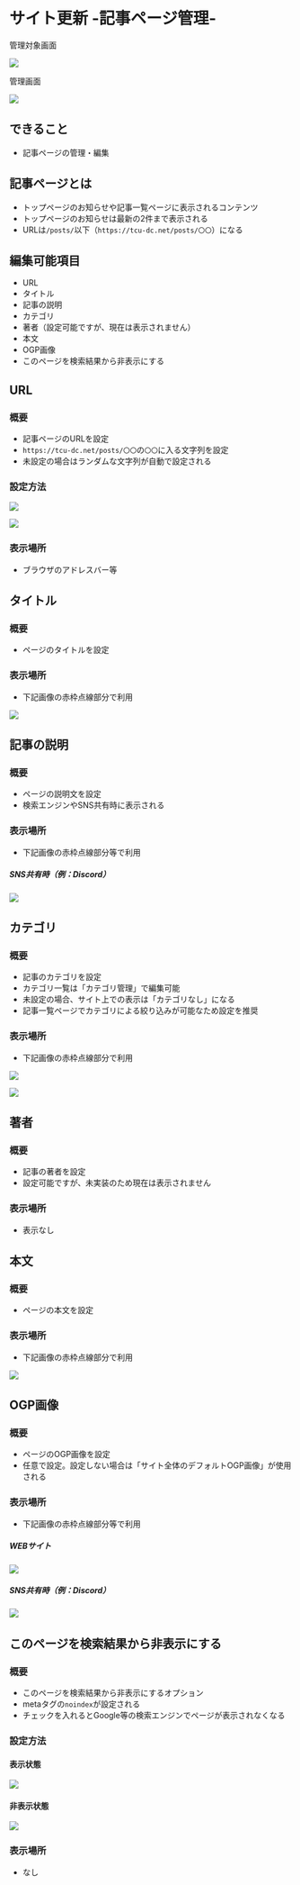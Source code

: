 # サイト更新 -記事ページ管理-

管理対象画面

![](/attachments/20250213184644.png)

管理画面

![](/attachments/20250213184615.png)

## できること

- 記事ページの管理・編集

## 記事ページとは

- トップページのお知らせや記事一覧ページに表示されるコンテンツ
- トップページのお知らせは最新の2件まで表示される
- URLは`/posts/`以下（`https://tcu-dc.net/posts/〇〇`）になる

## 編集可能項目

- URL
- タイトル
- 記事の説明
- カテゴリ
- 著者（設定可能ですが、現在は表示されません）
- 本文
- OGP画像
- このページを検索結果から非表示にする

## URL

### 概要

- 記事ページのURLを設定
- `https://tcu-dc.net/posts/〇〇`の`〇〇`に入る文字列を設定
- 未設定の場合はランダムな文字列が自動で設定される

### 設定方法

![](/attachments/20250213185916.png)

![](/attachments/20250213190032.png)

### 表示場所

- ブラウザのアドレスバー等

## タイトル

### 概要

- ページのタイトルを設定

### 表示場所

- 下記画像の赤枠点線部分で利用

![](/attachments/20250213185006.png)

## 記事の説明

### 概要

- ページの説明文を設定
- 検索エンジンやSNS共有時に表示される

### 表示場所

- 下記画像の赤枠点線部分等で利用

##### SNS共有時（例：Discord）

![](/attachments/20250213185007.png)

## カテゴリ

### 概要

- 記事のカテゴリを設定
- カテゴリ一覧は「カテゴリ管理」で編集可能
- 未設定の場合、サイト上での表示は「カテゴリなし」になる
- 記事一覧ページでカテゴリによる絞り込みが可能なため設定を推奨

### 表示場所

- 下記画像の赤枠点線部分で利用

![](/attachments/20250213190542.png)

![](/attachments/20250213190617.png)

## 著者

### 概要

- 記事の著者を設定
- 設定可能ですが、未実装のため現在は表示されません

### 表示場所

- 表示なし

## 本文

### 概要

- ページの本文を設定

### 表示場所

- 下記画像の赤枠点線部分で利用

![](/attachments/20250213185611.png)

## OGP画像

### 概要

- ページのOGP画像を設定
- 任意で設定。設定しない場合は「サイト全体のデフォルトOGP画像」が使用される

### 表示場所

- 下記画像の赤枠点線部分等で利用

##### WEBサイト

![](/attachments/20250117224240.png)

##### SNS共有時（例：Discord）

![](/attachments/20250117225033.png)

## このページを検索結果から非表示にする

### 概要

- このページを検索結果から非表示にするオプション
- metaタグの`noindex`が設定される
- チェックを入れるとGoogle等の検索エンジンでページが表示されなくなる

### 設定方法

#### 表示状態

![](/attachments/20250213184321.png)

#### 非表示状態

![](/attachments/20250213184152.png)

### 表示場所

- なし
